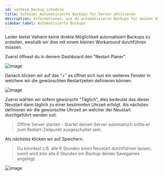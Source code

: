 ```yaml
---
id: valheim_backup_schedule
title: Valheim: Automatisierte Backups für Server aktivieren
description: Informationen, wie du automatisierte Backups für deinen Valheim Server von ZAP-Hosting aktivieren und einstellen kannst - ZAP-Hosting.com Dokumentationen
sidebar_label: Automatisierte Backups
---
```


Leider bietet Valheim keine direkte Möglichkeit automatisiert Backups zu erstellen, weshalb wir dies mit einem kleinen Workaround durchführen müssen.

Zuerst öffnest du in deinem Dashboard den "Restart Planer". 

![image](https://user-images.githubusercontent.com/26007280/189886302-ad4d7043-39fe-4c18-9331-8c1bd373d136.png)

Danach klicken wir auf das "+" es öffnet sich nun ein weiteres Fenster in welchem wir die gewünschten Restartzeiten definieren können.

![image](https://user-images.githubusercontent.com/26007280/189886327-5c4f8c56-a38b-4404-a263-e9de7c124bfd.png)

Zuerst wählen wir sofern gewünscht "Täglich", dies bedeutet das dieser Neustart dann täglich zu einer bestimmten Uhrzeit erfolgt. 
Als nächstes definieren wir die gewünschte Uhrzeit an welcher der Neustart durchgeführt werden soll.

> Offline Server starten - Startet deinen Server automatisch sollte er zum Restart-Zeitpunkt ausgeschaltet sein.

Als nächstes klicken wir auf Speichern.


> Du könntest z.B. alle 6 Stunden einen Neustart durchführen lassen, somit wird also alle 6 Stunden ein Backup deines Savegames angelegt.

![image](https://user-images.githubusercontent.com/26007280/189886355-6ef94846-11ad-41e6-85a8-938eed51d81a.png)

